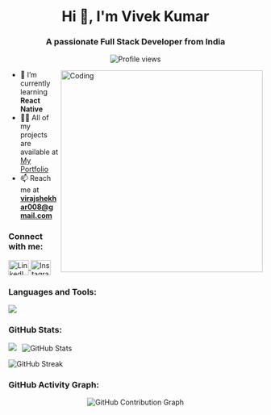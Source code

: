 <h1 align="center">Hi 👋, I'm Vivek Kumar</h1>
<h3 align="center">A passionate Full Stack Developer from India</h3>

<p align="center">
  <img src="https://komarev.com/ghpvc/?username=viraj-008&label=Profile%20views&color=0e75b6&style=flat" alt="Profile views" />
</p>

<img align="right" alt="Coding" width="400" src="https://cdn.dribbble.com/users/1162077/screenshots/3848914/media/7ed7d5ca074b48b328150e5a231e8d1f.gif" />

- 🌱 I’m currently learning **React Native**
- 👨‍💻 All of my projects are available at [My Portfolio](https://my-portfolio-1pk8ieyiu-viraj-008s-projects.vercel.app/)
- 📫 Reach me at **virajshekhar008@gmail.com**

<h3 align="left">Connect with me:</h3>
<p align="left">
  <a href="https://linkedin.com/in/vivek-kumar-24ab832a2" target="blank">
    <img align="center" src="https://raw.githubusercontent.com/rahuldkjain/github-profile-readme-generator/master/src/images/icons/Social/linked-in-alt.svg" alt="LinkedIn" height="30" width="40" />
  </a>
  <a href="https://www.instagram.com/virajshekhar63/" target="blank">
    <img align="center" src="https://raw.githubusercontent.com/rahuldkjain/github-profile-readme-generator/master/src/images/icons/Social/instagram.svg" alt="Instagram" height="30" width="40" />
  </a>
</p>

<h3 align="left">Languages and Tools:</h3>
<p align="left">
  <img src="https://skillicons.dev/icons?i=aws,bootstrap,css,docker,express,figma,firebase,git,html,js,mongodb,mysql,nodejs,postman,react,redux,sass,tailwind,ts" />
</p>

<h3 align="left">GitHub Stats:</h3>
<p>
  <img align="left" src="https://github-readme-stats.vercel.app/api/top-langs/?username=viraj-008&layout=compact&theme=radical" />
</p>
<p>&nbsp;
  <img align="center" src="https://github-readme-stats.vercel.app/api?username=viraj-008&show_icons=true&theme=radical&count_private=true" alt="GitHub Stats" />
</p>
<p>
  <img align="center" src="https://github-readme-streak-stats.herokuapp.com/?user=viraj-008&theme=radical" alt="GitHub Streak" />
</p>

<h3 align="left">GitHub Activity Graph:</h3>
<p align="center">
  <img src="https://github-readme-activity-graph.vercel.app/graph?username=viraj-008&theme=dracula&hide_border=true" alt="GitHub Contribution Graph" />
</p>
